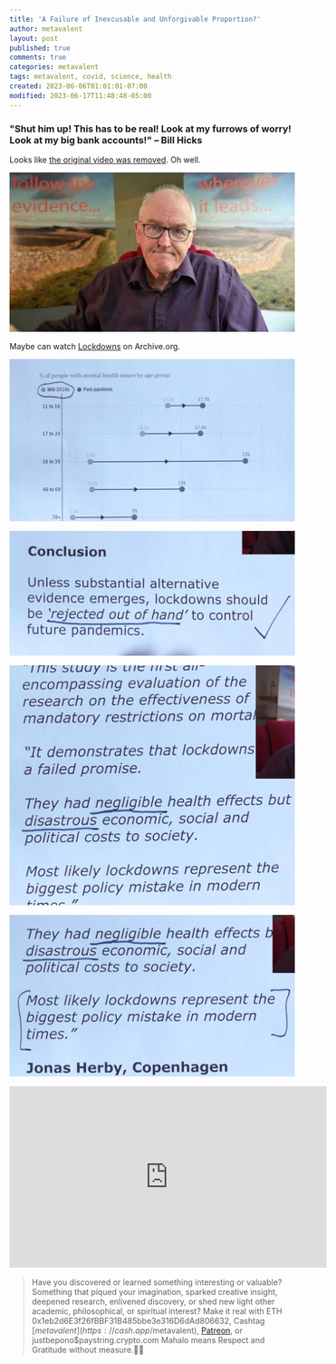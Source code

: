 ```yaml
---
title: 'A Failure of Inexcusable and Unforgivable Proportion?'
author: metavalent
layout: post
published: true
comments: true
categories: metavalent
tags: metavalent, covid, science, health
created: 2023-06-06T01:01:01-07:00
modified: 2023-06-17T11:48:48-05:00
---
```


### "Shut him up! This has to be real! Look at my furrows of worry! Look at my big bank accounts!" &ndash; Bill Hicks
  
Looks like [the original video was removed](https://www.youtube.com/embed/RzN5F8LCD0o). Oh well.

[![Follow the Evidence](/assets/images/john.cambell.follow.the.evidence.jpg "Follow the Evidence Wherever it Leads")](https://web.archive.org/web/20230606162332/https://www.youtube.com/watch?v=RzN5F8LCD0o&t=910s)

Maybe can watch [Lockdowns](https://web.archive.org/web/20230606162332/https://www.youtube.com/watch?v=RzN5F8LCD0o&t=910s) on Archive.org.

![Catastrophic Mental Health Impacts Of Lockdowns](/assets/images/6948728cb8751c5f57734e65ea767902.jpg)

![Future Lockdowns Must Be Rejected](/assets/images/619f0963196d58eb894c9612689429aa.jpg)

![Negligible and Disastrous](/assets/images/3f632ac19e2d38be0d9838cbaa36011e.jpg)

![The Biggest Policy Mistake in Modern Times](/assets/images/be70a39fd6b4dbc9b5521779ecb0e106.jpg) 

<iframe loading="lazy" id="ytplayer" type="text/html" width="560" height="320"
  src="https://www.youtube.com/embed/RzN5F8LCD0o?autoplay=1"
  frameborder="0"></iframe>

<p></p>
<p></p>
<p></p>

> Have you discovered or learned something interesting or valuable? Something that piqued your imagination, sparked creative insight, deepened research, enlivened discovery, or shed new light other academic, philosophical, or spiritual interest? Make it real with ETH 0x1eb2d6E3f26fBBF31B485bbe3e316D6dAd806632, Cashtag [$metavalent](https://cash.app/$metavalent), [Patreon](https://patreon.com/metavalent), or justbepono$paystring.crypto.com Mahalo means Respect and Gratitude without measure.🙏🏼
